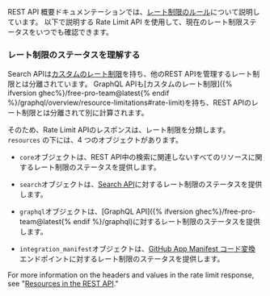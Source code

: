 REST API 概要ドキュメンテーションでは、[レート制限のルール](/rest/overview/resources-in-the-rest-api#rate-limiting)について説明しています。 以下で説明する Rate Limit API を使用して、現在のレート制限ステータスをいつでも確認できます。

### レート制限のステータスを理解する

Search APIは[カスタムのレート制限](/rest/reference/search#rate-limit)を持ち、他のREST APIを管理するレート制限とは分離されています。 GraphQL APIも[カスタムのレート制限]({% ifversion ghec%}/free-pro-team@latest{% endif %}/graphql/overview/resource-limitations#rate-limit)を持ち、REST APIのレート制限とは分離されて別に計算されます。

そのため、Rate Limit APIのレスポンスは、レート制限を分類します。 `resources` の下には、4 つのオブジェクトがあります。

* `core`オブジェクトは、REST API中の検索に関連しないすべてのリソースに関するレート制限のステータスを提供します。

* `search`オブジェクトは、[Search API](/rest/reference/search)に対するレート制限のステータスを提供します。

* `graphql`オブジェクトは、[GraphQL API]({% ifversion ghec%}/free-pro-team@latest{% endif %}/graphql)に対するレート制限のステータスを提供します。

* `integration_manifest`オブジェクトは、[GitHub App Manifest コード変換](/apps/building-github-apps/creating-github-apps-from-a-manifest/#3-you-exchange-the-temporary-code-to-retrieve-the-app-configuration)エンドポイントに対するレート制限のステータスを提供します。

For more information on the headers and values in the rate limit response, see "[Resources in the REST API](/rest/overview/resources-in-the-rest-api#rate-limit-http-headers)."